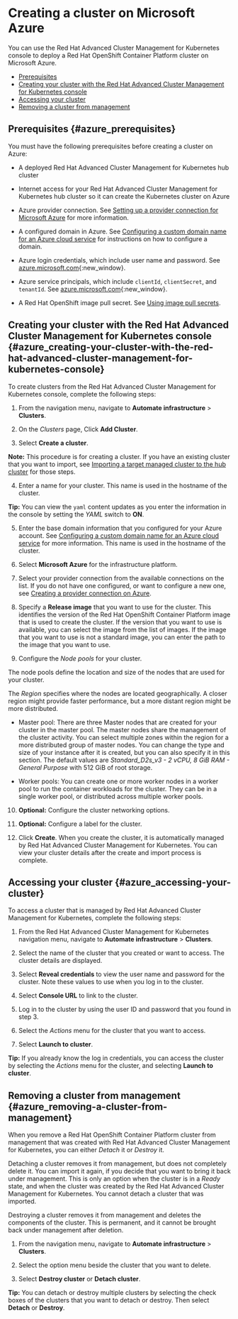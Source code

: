 # Creating a cluster on Microsoft Azure

You can use the Red Hat Advanced Cluster Management for Kubernetes console to deploy a Red Hat OpenShift Container Platform cluster on Microsoft Azure.

  - [Prerequisites](#azure_prerequisites)
  - [Creating your cluster with the Red Hat Advanced Cluster Management for Kubernetes console](#azure_creating-your-cluster-with-the-red-hat-advanced-cluster-management-for-kubernetes-console)
  - [Accessing your cluster](#azure_accessing-your-cluster)
  - [Removing a cluster from management](#azure_removing-a-cluster-from-management)

## Prerequisites {#azure_prerequisites}

You must have the following prerequisites before creating a cluster on Azure:

* A deployed Red Hat Advanced Cluster Management for Kubernetes hub cluster

* Internet access for your Red Hat Advanced Cluster Management for Kubernetes hub cluster so it can create the Kubernetes cluster on Azure

* Azure provider connection. See [Setting up a provider connection for Microsoft Azure](prov_conn_azure.md) for more information.

* A configured domain in Azure. See [Configuring a custom domain name for an Azure cloud service](https://docs.microsoft.com/en-us/azure/cloud-services/cloud-services-custom-domain-name-portal) for instructions on how to configure a domain.

* Azure login credentials, which include user name and password. See [azure.microsoft.com](https://azure.microsoft.com/en-ca/features/azure-portal){:new_window}.

* Azure service principals, which include `clientId`, `clientSecret`, and `tenantId`. See [azure.microsoft.com](https://docs.microsoft.com/en-us/cli/azure/create-an-azure-service-principal-azure-cli?view=azure-cli-latest#password-based-authentication){:new_window}.

* A Red Hat OpenShift image pull secret. See [Using image pull secrets](https://docs.openshift.com/container-platform/4.3/openshift_images/managing_images/using-image-pull-secrets.html).

## Creating your cluster with the Red Hat Advanced Cluster Management for Kubernetes console {#azure_creating-your-cluster-with-the-red-hat-advanced-cluster-management-for-kubernetes-console}

To create clusters from the Red Hat Advanced Cluster Management for Kubernetes console, complete the following steps:

1. From the navigation menu, navigate to **Automate infrastructure** > **Clusters**.

2. On the _Clusters_ page, Click **Add Cluster**.

3. Select **Create a cluster**.

  **Note:** This procedure is for creating a cluster. If you have an existing cluster that you want to import, see [Importing a target managed cluster to the hub cluster](import.md) for those steps.

4. Enter a name for your cluster. This name is used in the hostname of the cluster.

  **Tip:** You can view the `yaml` content updates as you enter the information in the console by setting the *YAML* switch to **ON**.

5. Enter the base domain information that you configured for your Azure account. See [Configuring a custom domain name for an Azure cloud service](https://docs.microsoft.com/en-us/azure/cloud-services/cloud-services-custom-domain-name-portal) for more information. This name is used in the hostname of the cluster.

6. Select **Microsoft Azure** for the infrastructure platform.

7. Select your provider connection from the available connections on the list. If you do not have one configured, or want to configure a new one, see [Creating a provider connection on Azure](prov_conn_azure.md).

8. Specify a **Release image** that you want to use for the cluster. This identifies the version of the Red Hat OpenShift Container Platform image that is used to create the cluster. If the version that you want to use is available, you can select the image from the list of images. If the image that you want to use is not a standard image, you can enter the path to the image that you want to use.

9. Configure the *Node pools* for your cluster.

  The node pools define the location and size of the nodes that are used for your cluster.

  The *Region* specifies where the nodes are located geographically. A closer region might provide faster performance, but a more distant region might be more distributed.

  * Master pool: There are three Master nodes that are created for your cluster in the master pool. The master nodes share the management of the cluster activity. You can select multiple zones within the region for a more distributed group of master nodes. You can change the type and size of your instance after it is created, but you can also specify it in this section. The default values are *Standard_D2s_v3 - 2 vCPU, 8 GiB RAM - General Purpose* with 512 GiB of root storage.

  * Worker pools: You can create one or more worker nodes in a worker pool to run the container workloads for the cluster. They can be in a single worker pool, or distributed across multiple worker pools.  

10. **Optional:** Configure the cluster networking options.

11. **Optional:** Configure a label for the cluster.

12. Click **Create**. When you create the cluster, it is automatically managed by Red Hat Advanced Cluster Management for Kubernetes. You can view your cluster details after the create and import process is complete.

## Accessing your cluster {#azure_accessing-your-cluster}

To access a cluster that is managed by Red Hat Advanced Cluster Management for Kubernetes, complete the following steps:

1. From the Red Hat Advanced Cluster Management for Kubernetes navigation menu, navigate to **Automate infrastructure** > **Clusters**.

2. Select the name of the cluster that you created or want to access. The cluster details are displayed.

3. Select **Reveal credentials** to view the user name and password for the cluster. Note these values to use when you log in to the cluster.

4. Select **Console URL** to link to the cluster.

5. Log in to the cluster by using the user ID and password that you found in step 3.

6. Select the *Actions* menu for the cluster that you want to access.

7. Select **Launch to cluster**.

  **Tip:** If you already know the log in credentials, you can access the cluster by selecting the *Actions* menu for the cluster, and selecting **Launch to cluster**.

## Removing a cluster from management {#azure_removing-a-cluster-from-management}

When you remove a Red Hat OpenShift Container Platform cluster from management that was created with Red Hat Advanced Cluster Management for Kubernetes, you can either *Detach* it or *Destroy* it.  

Detaching a cluster removes it from management, but does not completely delete it. You can import it again, if you decide that you want to bring it back under management. This is only an option when the cluster is in a *Ready* state, and when the cluster was created by the Red Hat Advanced Cluster Management for Kubernetes. You cannot detach a cluster that was imported.

Destroying a cluster removes it from management and deletes the components of the cluster. This is permanent, and it cannot be brought back under management after deletion.   

1. From the navigation menu, navigate to **Automate infrastructure** > **Clusters**.

2. Select the option menu beside the cluster that you want to delete.

3. Select **Destroy cluster** or **Detach cluster**.

  **Tip:** You can detach or destroy multiple clusters by selecting the check boxes of the clusters that you want to detach or destroy. Then select **Detach** or **Destroy**.
